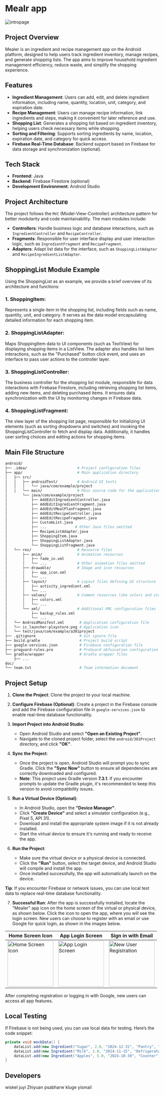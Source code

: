 # Mealr app

![intropage](./demo_img/intropage.png)

## Project Overview

Mealer is an ingredient and recipe management app on the Android platform, designed to help users track ingredient inventory, manage recipes, and generate shopping lists. The app aims to improve household ingredient management efficiency, reduce waste, and simplify the shopping experience.

## Features

- **Ingredient Management**: Users can add, edit, and delete ingredient information, including name, quantity, location, unit, category, and expiration date.
- **Recipe Management**: Users can manage recipe information, link ingredients and steps, making it convenient for later reference and use.
- **Shopping List**: Generates a shopping list based on ingredient inventory, helping users check necessary items while shopping.
- **Sorting and Filtering**: Supports sorting ingredients by name, location, expiration date, and category for quick access.
- **Firebase Real-Time Database**: Backend support based on Firebase for data storage and synchronization (optional).

## Tech Stack

- **Frontend**: Java
- **Backend**: Firebase Firestore (optional)
- **Development Environment**: Android Studio

## Project Architecture

The project follows the `MVC` (Model-View-Controller) architecture pattern for better modularity and code maintainability. The main modules include:

- **Controllers**: Handle business logic and database interactions, such as `IngredientController` and `RecipeController`.
- **Fragments**: Responsible for user interface display and user interaction logic, such as `IngredientFragment` and `RecipeFragment`.
- **Adapters**: Adapt list data for the interface, such as `ShoppingListAdapter` and `RecipeIngredientListAdapter`.

## ShoppingList Module Example

Using the ShoppingList as an example, we provide a brief overview of its architecture and functions:

### 1. ShoppingItem:

Represents a single item in the shopping list, including fields such as name, quantity, unit, and category. It serves as the data model encapsulating detailed information for each shopping item.

### 2. ShoppingListAdapter:

Maps ShoppingItem data to UI components (such as TextView) for displaying shopping items in a ListView. The adapter also handles list item interactions, such as the "Purchased" button click event, and uses an interface to pass user actions to the controller layer.

### 3. ShoppingListController:

The business controller for the shopping list module, responsible for data interactions with Firebase Firestore, including retrieving shopping list items, adding new items, and deleting purchased items. It ensures data synchronization with the UI by monitoring changes in Firebase data.

### 4. ShoppingListFragment:

The view layer of the shopping list page, responsible for initializing UI elements (such as sorting dropdowns and switches) and invoking the ShoppingListController to fetch and display data. Additionally, it handles user sorting choices and editing actions for shopping items.

## Main File Structure

```sh
android/
├── .idea/                       # Project configuration files
├── app/                         # Main application directory
│   ├── src/
│   │   ├── androidTest/         # Android UI tests
│   │   │   └── java/com/example/project
│   │   └── main/                # Main source code for the application
│       └── java/com/example/project
│           ├── AddEditIngredientController.java
│           ├── AddEditIngredientFragment.java
│           ├── AddEditMealPlanFragment.java
│           ├── AddEditRecipeController.java
│           ├── AddEditRecipeFragment.java
│           ├── CustomList.java
│           ├── ...             # Other Java files omitted
│           ├── RecipeListAdapter.java
│           ├── ShoppingItem.java
│           ├── ShoppingListAdapter.java
│           └── ShoppingListFragment.java
│   └── res/                     # Resource files
│       ├── anim/                # Animation resources
│       │   ├── fade_in.xml
│       │   └── ...              # Other animation files omitted
│       ├── drawable/            # Image and icon resources
│       │   ├── app_icon.xml
│       │   └── ...
│       ├── layout/              # Layout files defining UI structure
│       │   ├── activity_ingredient.xml
│       │   └── ...
│       ├── values/              # Common resources like colors and strings
│       │   ├── colors.xml
│       │   └── ...
│       └── xml/                 # Additional XML configuration files
│           ├── backup_rules.xml
│           └── ...
│   └── AndroidManifest.xml       # Application configuration file
│   └── ic_launcher-playstore.png # Application icon
│   └── test/java/com/example/a301project
├── .gitignore                    # Git ignore file
├── build.gradle                  # Project build script
├── google-services.json          # Firebase configuration file
├── proguard-rules.pro            # ProGuard obfuscation configuration
└── gradle/wrapper                # Gradle wrapper files
    ├── ...
doc/
└── team.txt                      # Team information document
```

## Project Setup

1. **Clone the Project**: Clone the project to your local machine.

2. **Configure Firebase (Optional)**: Create a project in the Firebase console and add the Firebase configuration file in `google-services.json` to enable real-time database functionality.

3. **Import Project into Android Studio**:

   - Open Android Studio and select **"Open an Existing Project"**.
   - Navigate to the cloned project folder, select the `android/301Project` directory, and click **"OK"**.

4. **Sync the Project**:

   - Once the project is open, Android Studio will prompt you to sync Gradle. Click the **"Sync Now"** button to ensure all dependencies are correctly downloaded and configured.
   - **Note**: This project uses Gradle version **7.3.1**. If you encounter prompts to update the Gradle plugin, it's recommended to keep this version to avoid compatibility issues.

5. **Run a Virtual Device (Optional)**:

   - In Android Studio, open the **"Device Manager"**.
   - Click **"Create Device"** and select a simulator configuration (e.g., Pixel 5, API 31).
   - Download and install the appropriate system image if it is not already installed.
   - Start the virtual device to ensure it's running and ready to receive the app.

6. **Run the Project**:
   - Make sure the virtual device or a physical device is connected.
   - Click the **"Run"** button, select the target device, and Android Studio will compile and install the app.
   - Once installed successfully, the app will automatically launch on the device.

**Tip**: If you encounter Firebase or network issues, you can use local test data to replace real-time database functionality.

7. **Successful Run**: After the app is successfully installed, locate the "Mealer" app icon on the home screen of the virtual or physical device, as shown below. Click the icon to open the app, where you will see the login screen. New users can choose to register with an email or use Google for quick login, as shown in the images below.

| Home Screen Icon | App Login Screen | Sign in with Email |
| --- | --- | --- |
| <img src="./demo_img/phonescreen.png" alt="Home Screen Icon" width="150"/> | <img src="./demo_img/inside.png" alt="App Login Screen" width="150"/> | <img src="./demo_img/password.png" alt="New User Registration" width="150"/> |


After completing registration or logging in with Google, new users can access all app features.

## Local Testing

If Firebase is not being used, you can use local data for testing. Here’s the code snippet:

```java
private void mockData() {
    dataList.add(new Ingredient("Sugar", 2.0, "2024-12-31", "Pantry", "Kg", "Food"));
    dataList.add(new Ingredient("Milk", 1.0, "2024-11-15", "Refrigerator", "L", "Dairy"));
    dataList.add(new Ingredient("Apples", 5.0, "2024-10-30", "Counter", "Unit", "Fruit"));
}
```

## Developers

wiskel
juyi
Zhiyuan
psabharw
kluge
yismail
